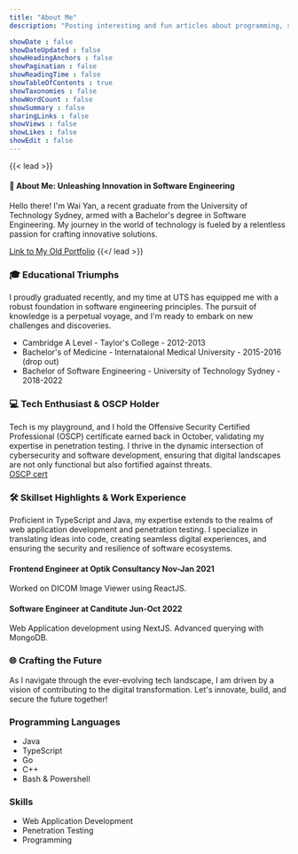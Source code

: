 ```yaml
---
title: "About Me"
description: "Posting interesting and fun articles about programming, software and cyber security topics."

showDate : false
showDateUpdated : false
showHeadingAnchors : false
showPagination : false
showReadingTime : false
showTableOfContents : true
showTaxonomies : false 
showWordCount : false
showSummary : false
sharingLinks : false
showViews : false
showLikes : false
showEdit : false
---
```


{{< lead >}}
#### 🚀 About Me: Unleashing Innovation in Software Engineering

Hello there! I'm Wai Yan, a recent graduate from the University of Technology Sydney, armed with a Bachelor's degree in Software Engineering. My journey in the world of technology is fueled by a relentless passion for crafting innovative solutions.
 
[Link to My Old Portfolio](https://wai30yan.github.io/react_portfolio/)
{{</ lead >}}


### 🎓 Educational Triumphs

I proudly graduated recently, and my time at UTS has equipped me with a robust foundation in software engineering principles. The pursuit of knowledge is a perpetual voyage, and I'm ready to embark on new challenges and discoveries.

* Cambridge A Level - Taylor's College - 2012-2013
* Bachelor's of Medicine - Internataional Medical University - 2015-2016 (drop out)
* Bachelor of Software Engineering - University of Technology Sydney - 2018-2022

### 💻 Tech Enthusiast & OSCP Holder

Tech is my playground, and I hold the Offensive Security Certified Professional (OSCP) certificate earned back in October, validating my expertise in penetration testing. I thrive in the dynamic intersection of cybersecurity and software development, ensuring that digital landscapes are not only functional but also fortified against threats.<br>
[OSCP cert](https://www.credential.net/299ec52c-b314-4411-9083-5ef9ded574df)

### 🛠️ Skillset Highlights & Work Experience

Proficient in TypeScript and Java, my expertise extends to the realms of web application development and penetration testing. I specialize in translating ideas into code, creating seamless digital experiences, and ensuring the security and resilience of software ecosystems.

#### Frontend Engineer at Optik Consultancy Nov-Jan 2021
Worked on DICOM Image Viewer using ReactJS.

#### Software Engineer at Canditute Jun-Oct 2022
Web Application development using NextJS. Advanced querying with MongoDB.

### 🌐 Crafting the Future

As I navigate through the ever-evolving tech landscape, I am driven by a vision of contributing to the digital transformation. Let's innovate, build, and secure the future together!



### Programming Languages
* Java
* TypeScript
* Go
* C++
* Bash & Powershell

### Skills
* Web Application Development
* Penetration Testing
* Programming